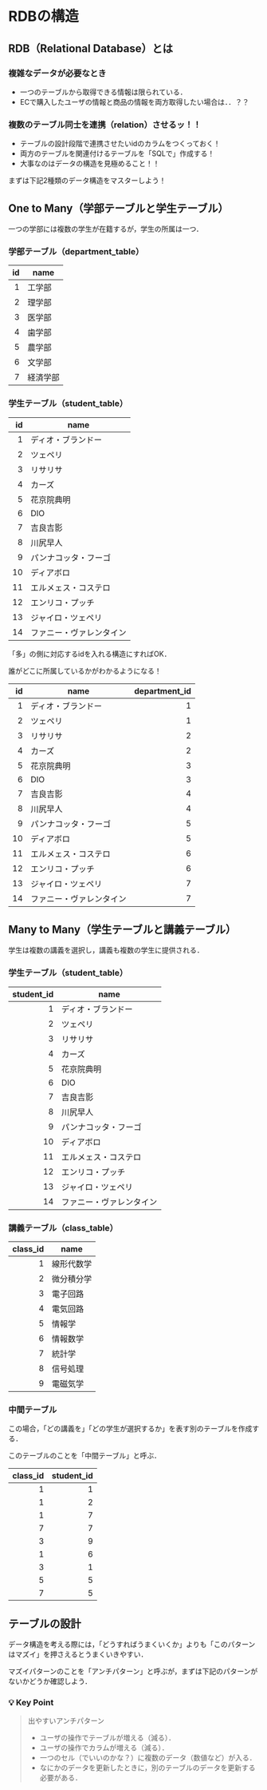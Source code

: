 # RDBの構造

## RDB（Relational Database）とは

### 複雑なデータが必要なとき

- 一つのテーブルから取得できる情報は限られている．
- ECで購入したユーザの情報と商品の情報を両方取得したい場合は．．？？

### 複数のテーブル同士を連携（relation）させるッ！！

- テーブルの設計段階で連携させたいidのカラムをつくっておく！
- 両方のテーブルを関連付けるテーブルを「SQLで」作成する！
- 大事なのはデータの構造を見極めること！！

まずは下記2種類のデータ構造をマスターしよう！


## One to Many（学部テーブルと学生テーブル）

一つの学部には複数の学生が在籍するが，学生の所属は一つ．

### 学部テーブル（department_table）

|id|name|
|-:|-|
|1|工学部|
|2|理学部|
|3|医学部|
|4|歯学部|
|5|農学部|
|6|文学部|
|7|経済学部|

### 学生テーブル（student_table）

|id|name|
|-:|-|
|1|ディオ・ブランドー|
|2|ツェペリ|
|3|リサリサ|
|4|カーズ|
|5|花京院典明|
|6|DIO|
|7|吉良吉影|
|8|川尻早人|
|9|パンナコッタ・フーゴ|
|10|ディアボロ|
|11|エルメェス・コステロ|
|12|エンリコ・プッチ|
|13|ジャイロ・ツェペリ|
|14|ファニー・ヴァレンタイン|


「多」の側に対応するidを入れる構造にすればOK．

誰がどこに所属しているかがわかるようになる！


|id|name|department_id|
|-:|-|-:|
|1|ディオ・ブランドー|1|
|2|ツェペリ|1|
|3|リサリサ|2|
|4|カーズ|2|
|5|花京院典明|3|
|6|DIO|3|
|7|吉良吉影|4|
|8|川尻早人|4|
|9|パンナコッタ・フーゴ|5|
|10|ディアボロ|5|
|11|エルメェス・コステロ|6|
|12|エンリコ・プッチ|6|
|13|ジャイロ・ツェペリ|7|
|14|ファニー・ヴァレンタイン|7|


## Many to Many（学生テーブルと講義テーブル）

学生は複数の講義を選択し，講義も複数の学生に提供される．


### 学生テーブル（student_table）

|student_id|name|
|-:|-|
|1|ディオ・ブランドー|
|2|ツェペリ|
|3|リサリサ|
|4|カーズ|
|5|花京院典明|
|6|DIO|
|7|吉良吉影|
|8|川尻早人|
|9|パンナコッタ・フーゴ|
|10|ディアボロ|
|11|エルメェス・コステロ|
|12|エンリコ・プッチ|
|13|ジャイロ・ツェペリ|
|14|ファニー・ヴァレンタイン|

### 講義テーブル（class_table）

|class_id|name|
|-:|-|
|1|線形代数学|
|2|微分積分学|
|3|電子回路|
|4|電気回路|
|5|情報学|
|6|情報数学|
|7|統計学|
|8|信号処理|
|9|電磁気学|

### 中間テーブル

この場合，「どの講義を」「どの学生が選択するか」を表す別のテーブルを作成する．

このテーブルのことを「中間テーブル」と呼ぶ．

|class_id|student_id|
|-:|-:|
|1|1|
|1|2|
|1|7|
|7|7|
|3|9|
|1|6|
|3|1|
|5|5|
|7|5|


## テーブルの設計

データ構造を考える際には，「どうすればうまくいくか」よりも「このパターンはマズイ」を押さえるとうまくいきやすい．

マズイパターンのことを「アンチパターン」と呼ぶが，まずは下記のパターンがないかどうか確認しよう．

### 💡 Key Point

>出やすいアンチパターン
>- ユーザの操作でテーブルが増える（減る）．
>- ユーザの操作でカラムが増える（減る）．
>- 一つのセル（でいいのかな？）に複数のデータ（数値など）が入る．
>- なにかのデータを更新したときに，別のテーブルのデータを更新する必要がある．

